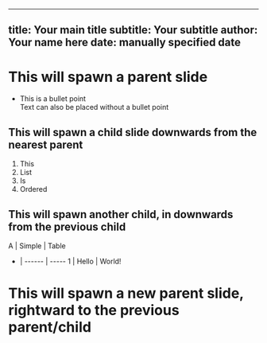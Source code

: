 [//]: # "Template file used to generate reveal.js style presentations written in Markdown using Pandoc, with some examples!"
[//]: # "Last revised 05.11.2021"


[//]: # "A YAML metadata block is used to specify title/author/etc..."

---
title: Your main title
subtitle: Your subtitle
author: Your name here
date: manually specified date
---

[//]: # "Begin presentation"

# This will spawn a parent slide
- This is a bullet point  
Text can also be placed without a bullet point

## This will spawn a child slide downwards from the nearest parent
1. This 
2. List
3. Is
4. Ordered

## This will spawn another child, in downwards from the previous child
[//]: # "GitHub-flavoured Markdown is supported"
A | Simple | Table
- | ------ | -----
1 | Hello | World!

# This will spawn a new parent slide, rightward to the previous parent/child

[//]: # "End presentation"